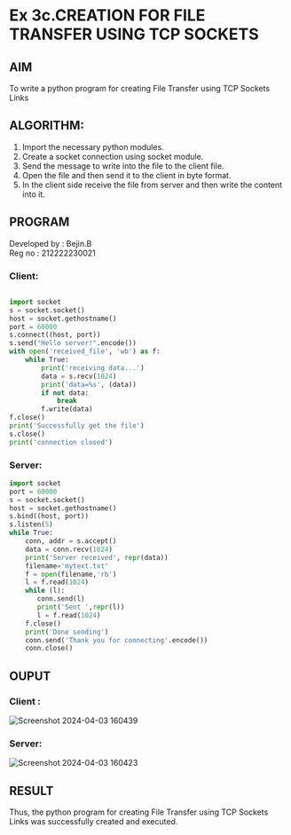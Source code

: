 # Ex 3c.CREATION FOR FILE TRANSFER USING TCP SOCKETS
## AIM
To write a python program for creating File Transfer using TCP Sockets Links
## ALGORITHM:
1. Import the necessary python modules.
2. Create a socket connection using socket module.
3. Send the message to write into the file to the client file.
4. Open the file and then send it to the client in byte format.
5. In the client side receive the file from server and then write the content into it.
## PROGRAM
Developed by : Bejin.B        
Reg no : 212222230021
### Client:
```python

import socket
s = socket.socket()
host = socket.gethostname()
port = 60000
s.connect((host, port))
s.send("Hello server!".encode())
with open('received_file', 'wb') as f:
    while True:
        print('receiving data...')
        data = s.recv(1024)
        print('data=%s', (data))
        if not data:
            break
        f.write(data)
f.close()
print('Successfully get the file')
s.close()
print('connection closed')
```
### Server:
```python
import socket
port = 60000
s = socket.socket()
host = socket.gethostname()
s.bind((host, port))
s.listen(5)
while True:
    conn, addr = s.accept()
    data = conn.recv(1024)
    print('Server received', repr(data))
    filename='mytext.txt'
    f = open(filename,'rb')
    l = f.read(1024)
    while (l):
       conn.send(l)
       print('Sent ',repr(l))
       l = f.read(1024)
    f.close()
    print('Done sending')
    conn.send('Thank you for connecting'.encode())
    conn.close()
```

## OUPUT
### Client :
![Screenshot 2024-04-03 160439](https://github.com/Raja8334/3c.FILE_TRANSFER_USING_TCP_SOCKETS/assets/120719634/028e4166-dbc2-40d8-a879-3084f305eca2)
### Server:
![Screenshot 2024-04-03 160423](https://github.com/Raja8334/3c.FILE_TRANSFER_USING_TCP_SOCKETS/assets/120719634/6e36e116-6f42-4da1-8be5-68707f1acb1e)


## RESULT
Thus, the python program for creating File Transfer using TCP Sockets Links was 
successfully created and executed.
